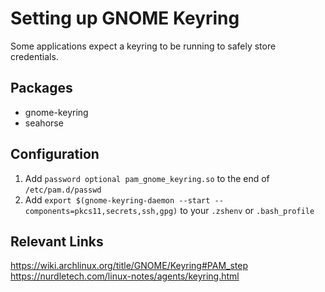 # Setting up GNOME Keyring

Some applications expect a keyring to be running to safely store credentials.

## Packages

- gnome-keyring
- seahorse

## Configuration

1. Add `password optional pam_gnome_keyring.so` to the end of `/etc/pam.d/passwd`
2. Add `export $(gnome-keyring-daemon --start --components=pkcs11,secrets,ssh,gpg)` to your `.zshenv` or `.bash_profile`

## Relevant Links

<https://wiki.archlinux.org/title/GNOME/Keyring#PAM_step>  
<https://nurdletech.com/linux-notes/agents/keyring.html>
